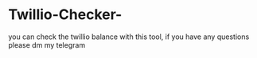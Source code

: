 # Twillio-Checker-
you can check the twillio balance with this tool, if you have any questions please dm my telegram
